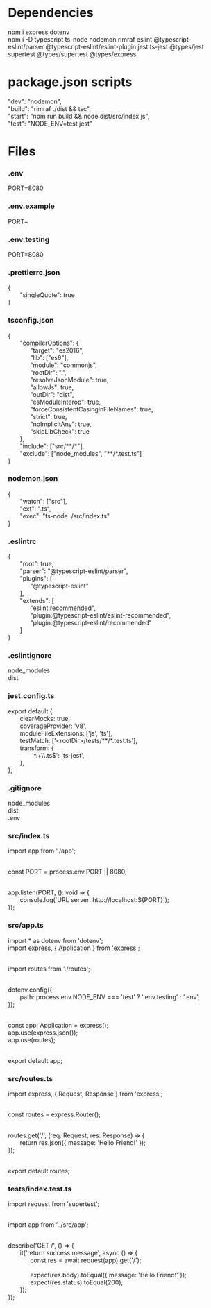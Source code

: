 # Dependencies
npm i express dotenv
<br/>
npm i -D typescript ts-node nodemon rimraf eslint @typescript-eslint/parser @typescript-eslint/eslint-plugin jest ts-jest @types/jest supertest @types/supertest @types/express

# package.json scripts
"dev": "nodemon",
<br/>
"build": "rimraf ./dist && tsc",
<br/>
"start": "npm run build && node dist/src/index.js",
<br/>
"test": "NODE_ENV=test jest"

# Files

### .env
PORT=8080

### .env.example
PORT=

### .env.testing
PORT=8080

### .prettierrc.json
{<br/>
  &nbsp;&nbsp;&nbsp;&nbsp;&nbsp;&nbsp; "singleQuote": true<br/>
}

### tsconfig.json
{<br/>
&nbsp;&nbsp;&nbsp;&nbsp;&nbsp;&nbsp; "compilerOptions": {<br/>
&nbsp;&nbsp;&nbsp;&nbsp;&nbsp;&nbsp;&nbsp;&nbsp;&nbsp;&nbsp;&nbsp;&nbsp; "target": "es2016",<br/>
&nbsp;&nbsp;&nbsp;&nbsp;&nbsp;&nbsp;&nbsp;&nbsp;&nbsp;&nbsp;&nbsp;&nbsp; "lib": ["es6"],<br/>
&nbsp;&nbsp;&nbsp;&nbsp;&nbsp;&nbsp;&nbsp;&nbsp;&nbsp;&nbsp;&nbsp;&nbsp; "module": "commonjs",<br/>
&nbsp;&nbsp;&nbsp;&nbsp;&nbsp;&nbsp;&nbsp;&nbsp;&nbsp;&nbsp;&nbsp;&nbsp; "rootDir": ".",<br/>
&nbsp;&nbsp;&nbsp;&nbsp;&nbsp;&nbsp;&nbsp;&nbsp;&nbsp;&nbsp;&nbsp;&nbsp; "resolveJsonModule": true,<br/>
&nbsp;&nbsp;&nbsp;&nbsp;&nbsp;&nbsp;&nbsp;&nbsp;&nbsp;&nbsp;&nbsp;&nbsp; "allowJs": true,<br/>
&nbsp;&nbsp;&nbsp;&nbsp;&nbsp;&nbsp;&nbsp;&nbsp;&nbsp;&nbsp;&nbsp;&nbsp; "outDir": "dist",<br/>
&nbsp;&nbsp;&nbsp;&nbsp;&nbsp;&nbsp;&nbsp;&nbsp;&nbsp;&nbsp;&nbsp;&nbsp; "esModuleInterop": true,<br/>
&nbsp;&nbsp;&nbsp;&nbsp;&nbsp;&nbsp;&nbsp;&nbsp;&nbsp;&nbsp;&nbsp;&nbsp; "forceConsistentCasingInFileNames": true,<br/>
&nbsp;&nbsp;&nbsp;&nbsp;&nbsp;&nbsp;&nbsp;&nbsp;&nbsp;&nbsp;&nbsp;&nbsp; "strict": true,<br/>
&nbsp;&nbsp;&nbsp;&nbsp;&nbsp;&nbsp;&nbsp;&nbsp;&nbsp;&nbsp;&nbsp;&nbsp; "noImplicitAny": true,<br/>
&nbsp;&nbsp;&nbsp;&nbsp;&nbsp;&nbsp;&nbsp;&nbsp;&nbsp;&nbsp;&nbsp;&nbsp; "skipLibCheck": true<br/>
&nbsp;&nbsp;&nbsp;&nbsp;&nbsp;&nbsp; },<br/>
&nbsp;&nbsp;&nbsp;&nbsp;&nbsp;&nbsp; "include": ["src/\*\*/\*"],<br/>
&nbsp;&nbsp;&nbsp;&nbsp;&nbsp;&nbsp; "exclude": ["node_modules", "\*\*/\*.test.ts"]<br/>
}

### nodemon.json
{<br/>
  &nbsp;&nbsp;&nbsp;&nbsp;&nbsp;&nbsp; "watch": ["src"],<br/>
  &nbsp;&nbsp;&nbsp;&nbsp;&nbsp;&nbsp; "ext": ".ts",<br/>
  &nbsp;&nbsp;&nbsp;&nbsp;&nbsp;&nbsp; "exec": "ts-node ./src/index.ts"<br/>
}

### .eslintrc
{<br/>
  &nbsp;&nbsp;&nbsp;&nbsp;&nbsp;&nbsp; "root": true,<br/>
  &nbsp;&nbsp;&nbsp;&nbsp;&nbsp;&nbsp; "parser": "@typescript-eslint/parser",<br/>
  &nbsp;&nbsp;&nbsp;&nbsp;&nbsp;&nbsp; "plugins": [<br/>
    &nbsp;&nbsp;&nbsp;&nbsp;&nbsp;&nbsp;&nbsp;&nbsp;&nbsp;&nbsp;&nbsp;&nbsp; "@typescript-eslint"<br/>
  &nbsp;&nbsp;&nbsp;&nbsp;&nbsp;&nbsp; ],<br/>
  &nbsp;&nbsp;&nbsp;&nbsp;&nbsp;&nbsp; "extends": [<br/>
    &nbsp;&nbsp;&nbsp;&nbsp;&nbsp;&nbsp;&nbsp;&nbsp;&nbsp;&nbsp;&nbsp;&nbsp; "eslint:recommended",<br/>
    &nbsp;&nbsp;&nbsp;&nbsp;&nbsp;&nbsp;&nbsp;&nbsp;&nbsp;&nbsp;&nbsp;&nbsp; "plugin:@typescript-eslint/eslint-recommended",<br/>
    &nbsp;&nbsp;&nbsp;&nbsp;&nbsp;&nbsp;&nbsp;&nbsp;&nbsp;&nbsp;&nbsp;&nbsp; "plugin:@typescript-eslint/recommended"<br/>
  &nbsp;&nbsp;&nbsp;&nbsp;&nbsp;&nbsp; ]<br/>
}

### .eslintignore
node_modules<br/>
dist

### jest.config.ts
export default {<br/>
  &nbsp;&nbsp;&nbsp;&nbsp;&nbsp;&nbsp; clearMocks: true,<br/>
  &nbsp;&nbsp;&nbsp;&nbsp;&nbsp;&nbsp; coverageProvider: 'v8',<br/>
  &nbsp;&nbsp;&nbsp;&nbsp;&nbsp;&nbsp; moduleFileExtensions: ['js', 'ts'],<br/>
  &nbsp;&nbsp;&nbsp;&nbsp;&nbsp;&nbsp; testMatch: ['\<rootDir\>/tests/**/*.test.ts'],<br/>
  &nbsp;&nbsp;&nbsp;&nbsp;&nbsp;&nbsp; transform: {<br/>
  &nbsp;&nbsp;&nbsp;&nbsp;&nbsp;&nbsp; &nbsp;&nbsp;&nbsp;&nbsp;&nbsp;&nbsp; '^.+\\\\.ts$': 'ts-jest',<br/>
  &nbsp;&nbsp;&nbsp;&nbsp;&nbsp;&nbsp; },<br/>
};

### .gitignore
node_modules<br/>
dist<br/>
.env

### src/index.ts
import app from './app';<br/><br/>

const PORT = process.env.PORT || 8080;<br/><br/>

app.listen(PORT, (): void => {<br/>
  &nbsp;&nbsp;&nbsp;&nbsp;&nbsp;&nbsp; console.log(\`URL server: http://localhost:${PORT}`);<br/>
});<br/>

### src/app.ts
import * as dotenv from 'dotenv';<br/>
import express, { Application } from 'express';<br/><br/>

import routes from './routes';<br/><br/>

dotenv.config({<br/>
  &nbsp;&nbsp;&nbsp;&nbsp;&nbsp;&nbsp; path: process.env.NODE_ENV === 'test' ? '.env.testing' : '.env',<br/>
});<br/><br/>

const app: Application = express();<br/>
app.use(express.json());<br/>
app.use(routes);<br/><br/>

export default app;

### src/routes.ts
import express, { Request, Response } from 'express';<br/><br/>

const routes = express.Router();<br/><br/>

routes.get('/', (req: Request, res: Response) => {<br/>
  &nbsp;&nbsp;&nbsp;&nbsp;&nbsp;&nbsp; return res.json({ message: 'Hello Friend!' });<br/>
});<br/><br/>

export default routes;

### tests/index.test.ts
import request from 'supertest';<br/><br/>

import app from '../src/app';<br/><br/>

describe('GET /', () => {<br/>
  &nbsp;&nbsp;&nbsp;&nbsp;&nbsp;&nbsp; it('return success message', async () => {<br/>
    &nbsp;&nbsp;&nbsp;&nbsp;&nbsp;&nbsp;&nbsp;&nbsp;&nbsp;&nbsp;&nbsp;&nbsp; const res = await request(app).get('/');<br/><br/>
    &nbsp;&nbsp;&nbsp;&nbsp;&nbsp;&nbsp;&nbsp;&nbsp;&nbsp;&nbsp;&nbsp;&nbsp; expect(res.body).toEqual({ message: 'Hello Friend!' });<br/>
    &nbsp;&nbsp;&nbsp;&nbsp;&nbsp;&nbsp;&nbsp;&nbsp;&nbsp;&nbsp;&nbsp;&nbsp; expect(res.status).toEqual(200);<br/>
  &nbsp;&nbsp;&nbsp;&nbsp;&nbsp;&nbsp; });<br/>
});
